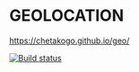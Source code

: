 # GEOLOCATION
https://chetakogo.github.io/geo/

[![Build status](https://ci.appveyor.com/api/projects/status/22hbjg15j13tw9xh?svg=true)](https://ci.appveyor.com/project/chetakogo/geo)